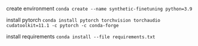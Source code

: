 create environment
`conda create --name synthetic-finetuning python=3.9`

install pytorch
`conda install pytorch torchvision torchaudio cudatoolkit=11.1 -c pytorch -c conda-forge`

install requirements
`conda install --file requirements.txt`
